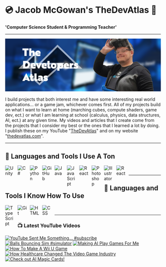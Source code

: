 # 💿 Jacob McGowan's TheDevAtlas 💽

**'Computer Science Student & Programming Teacher'**

---

!["Banner"](/photos/banner.png)

I build projects that both interest me and have some interesting real world applications... or a game jam, whichever comes first. All of my projects build on what I want to learn at home (marching cubes, compute shaders, game dev, ect.) or what I am learning at school (calculus, physics, data structures, AI, ect.) at any given time. My videos and articles that I create come from the projects that I consider my best or the ones that I learned a lot by doing. I publish these on my YouTube "[TheDevAtlas](https://www.youtube.com/@thedevatlas)" and on my website "[thedevatlas.com](https://www.thedevatlas.com/)".

---

## 💾 Languages and Tools I Use A Ton

<img align="left" alt="Unity" width="30px" style="padding-right:10px;" src="https://cdn.jsdelivr.net/gh/devicons/devicon@latest/icons/unity/unity-original.svg" />
<img align="left" alt="C#" width="30px" style="padding-right:10px;" src="https://cdn.jsdelivr.net/gh/devicons/devicon@latest/icons/csharp/csharp-original.svg" />
<img align="left" alt="Python" width="30px" style="padding-right:10px;" src="https://cdn.jsdelivr.net/gh/devicons/devicon@latest/icons/python/python-original.svg" />
<img align="left" alt="GitHub" width="30px" style="padding-right:10px;" src="https://cdn.jsdelivr.net/gh/devicons/devicon/icons/github/github-original.svg" />
<img align="left" alt="Java" width="30px" style="padding-right:10px;" src="https://cdn.jsdelivr.net/gh/devicons/devicon/icons/java/java-original.svg"/>
<img align="left" alt="JavaScript" width="30px" style="padding-right:10px;" src="https://cdn.jsdelivr.net/gh/devicons/devicon/icons/javascript/javascript-plain.svg" />
<img align="left" alt="React" width="30px" style="padding-right:10px;" src="https://cdn.jsdelivr.net/gh/devicons/devicon/icons/react/react-original.svg" />
<img align="left" alt="Photoshop" width="30px" style="padding-right:10px;" src="https://cdn.jsdelivr.net/gh/devicons/devicon@latest/icons/photoshop/photoshop-original.svg" />
<img align="left" alt="Illustrator" width="30px" style="padding-right:10px;" src="https://cdn.jsdelivr.net/gh/devicons/devicon@latest/icons/illustrator/illustrator-plain.svg" />
<img align="left" alt="React" width="30px" style="padding-right:10px;" src="https://cdn.jsdelivr.net/gh/devicons/devicon@latest/icons/premierepro/premierepro-original.svg" />

<br />

---

## 🧠 Languages and Tools I Know How To Use

<img align="left" alt="TypeScript" width="30px" style="padding-right:10px;" src="https://cdn.jsdelivr.net/gh/devicons/devicon/icons/typescript/typescript-plain.svg" />
<img align="left" alt="Git" width="30px" style="padding-right:10px;" src="https://cdn.jsdelivr.net/gh/devicons/devicon/icons/git/git-original.svg" />
<img align="left" alt="HTML" width="30px" style="padding-right:10px;" src="https://cdn.jsdelivr.net/gh/devicons/devicon/icons/html5/html5-plain.svg" />
<img align="left" alt="CSS" width="30px" style="padding-right:10px;" src="https://cdn.jsdelivr.net/gh/devicons/devicon/icons/css3/css3-plain.svg" />

<br />

---

### 📺 Latest YouTube Videos

<!-- BEGIN YOUTUBE-CARDS -->
[![YouTube Sent Me Something... #subscribe](https://ytcards.demolab.com/?id=ZTaGqTFbmY8&title=YouTube+Sent+Me+Something...+%23subscribe&lang=en&timestamp=1722276508&background_color=%230d1117&title_color=%23ffffff&stats_color=%23dedede&max_title_lines=1&width=250&border_radius=5 "YouTube Sent Me Something... #subscribe")](https://www.youtube.com/watch?v=ZTaGqTFbmY8)
[![Balls Bouncing Sim #simulator](https://ytcards.demolab.com/?id=jtay5Ct4POA&title=Balls+Bouncing+Sim+%23simulator&lang=en&timestamp=1721667947&background_color=%230d1117&title_color=%23ffffff&stats_color=%23dedede&max_title_lines=1&width=250&border_radius=5 "Balls Bouncing Sim #simulator")](https://www.youtube.com/watch?v=jtay5Ct4POA)
[![Making AI Play Games For Me](https://ytcards.demolab.com/?id=mKwipXEoh60&title=Making+AI+Play+Games+For+Me&lang=en&timestamp=1720998034&background_color=%230d1117&title_color=%23ffffff&stats_color=%23dedede&max_title_lines=1&width=250&border_radius=5 "Making AI Play Games For Me")](https://www.youtube.com/watch?v=mKwipXEoh60)
[![How To Make A Wii U Game](https://ytcards.demolab.com/?id=_pC9j1yde9c&title=How+To+Make+A+Wii+U+Game&lang=en&timestamp=1720636862&background_color=%230d1117&title_color=%23ffffff&stats_color=%23dedede&max_title_lines=1&width=250&border_radius=5 "How To Make A Wii U Game")](https://www.youtube.com/watch?v=_pC9j1yde9c)
[![How Healthcare Changed The Video Game Industry](https://ytcards.demolab.com/?id=Cpu0KtIXcOw&title=How+Healthcare+Changed+The+Video+Game+Industry&lang=en&timestamp=1719196043&background_color=%230d1117&title_color=%23ffffff&stats_color=%23dedede&max_title_lines=1&width=250&border_radius=5 "How Healthcare Changed The Video Game Industry")](https://www.youtube.com/watch?v=Cpu0KtIXcOw)
[![Check out AI Magic Cards!](https://ytcards.demolab.com/?id=rjuKQCVJczE&title=Check+out+AI+Magic+Cards%21&lang=en&timestamp=1718143286&background_color=%230d1117&title_color=%23ffffff&stats_color=%23dedede&max_title_lines=1&width=250&border_radius=5 "Check out AI Magic Cards!")](https://www.youtube.com/watch?v=rjuKQCVJczE)
<!-- END YOUTUBE-CARDS -->
#
